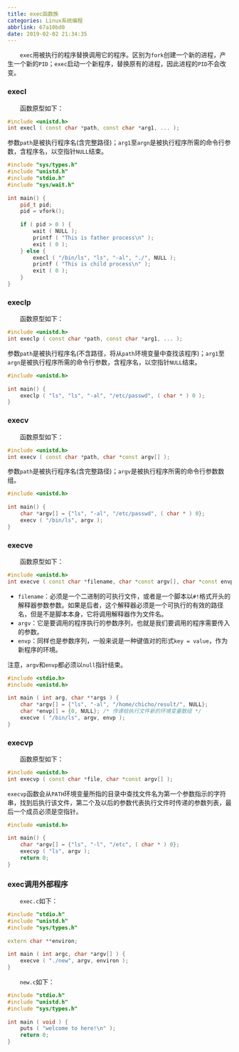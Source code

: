 ```yaml
---
title: exec函数族
categories: Linux系统编程
abbrlink: 67a10bd0
date: 2019-02-02 21:34:35
---
```

&emsp;&emsp;`exec`用被执行的程序替换调用它的程序。区别为`fork`创建一个新的进程，产生一个新的`PID`；`exec`启动一个新程序，替换原有的进程，因此进程的`PID`不会改变。<!--more-->

### execl

&emsp;&emsp;函数原型如下：

``` cpp
#include <unistd.h>
int execl ( const char *path, const char *arg1, ... );
```

参数`path`是被执行程序名(含完整路径)；`arg1`至`argn`是被执行程序所需的命令行参数，含程序名，以空指针`NULL`结束。

``` cpp
#include "sys/types.h"
#include "unistd.h"
#include "stdio.h"
#include "sys/wait.h"
​
int main() {
    pid_t pid;
    pid = vfork();
​
    if ( pid > 0 ) {
        wait ( NULL );
        printf ( "This is father process\n" );
        exit ( 0 );
    } else {
        execl ( "/bin/ls", "ls", "-al", "./", NULL );
        printf ( "This is child process\n" );
        exit ( 0 );
    }
}
```

### execlp

&emsp;&emsp;函数原型如下：

``` cpp
#include <unistd.h>
int execlp ( const char *path, const char *arg1, ... );
```

参数`path`是被执行程序名(不含路径，将从`path`环境变量中查找该程序)；`arg1`至`argn`是被执行程序所需的命令行参数，含程序名，以空指针`NULL`结束。

``` cpp
#include <unistd.h>
​
int main() {
    execlp ( "ls", "ls", "-al", "/etc/passwd", ( char * ) 0 );
}
```

### execv

&emsp;&emsp;函数原型如下：

``` cpp
#include <unistd.h>
int execv ( const char *path, char *const argv[] );
```

参数`path`是被执行程序名(含完整路径)；`argv`是被执行程序所需的命令行参数数组。

``` cpp
#include <unistd.h>
​
int main() {
    char *argv[] = {"ls", "-al", "/etc/passwd", ( char * ) 0};
    execv ( "/bin/ls", argv );
}
```

### execve

&emsp;&emsp;函数原型如下：

``` cpp
#include <unistd.h>
int execve ( const char *filename, char *const argv[], char *const envp[] );
```

- `filename`：必须是一个二进制的可执行文件，或者是一个脚本以`#!`格式开头的解释器参数参数。如果是后者，这个解释器必须是一个可执行的有效的路径名，但是不是脚本本身，它将调用解释器作为文件名。
- `argv`：它是要调用的程序执行的参数序列，也就是我们要调用的程序需要传入的参数。
- `envp`：同样也是参数序列，一般来说是一种键值对的形式`key = value`，作为新程序的环境。

注意，`argv`和`envp`都必须以`null`指针结束。

``` cpp
#include <stdio.h>
#include <unistd.h>
​
int main ( int arg, char **args ) {
    char *argv[] = {"ls", "-al", "/home/chicho/result/", NULL};
    char *envp[] = {0, NULL}; /* 传递给执行文件新的环境变量数组 */
    execve ( "/bin/ls", argv, envp );
}
```

### execvp

&emsp;&emsp;函数原型如下：

``` cpp
#include <unistd.h>
int execvp ( const char *file, char *const argv[] );
```

`execvp`函数会从`PATH`环境变量所指的目录中查找文件名为第一个参数指示的字符串，找到后执行该文件，第二个及以后的参数代表执行文件时传递的参数列表，最后一个成员必须是空指针。

``` cpp
#include <unistd.h>
​
int main() {
    char *argv[] = {"ls", "-l", "/etc", ( char * ) 0};
    execvp ( "ls", argv );
    return 0;
}
```

### exec调用外部程序

&emsp;&emsp;`exec.c`如下：

``` cpp
#include "stdio.h"
#include "unistd.h"
#include "sys/types.h"
​
extern char **environ;
​
int main ( int argc, char *argv[] ) {
    execve ( "./new", argv, environ );
}
```

&emsp;&emsp;`new.c`如下：

``` cpp
#include "stdio.h"
#include "unistd.h"
#include "sys/types.h"
​
int main ( void ) {
    puts ( "welcome to here!\n" );
    return 0;
}
```